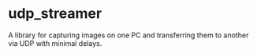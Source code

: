 # udp_streamer
A library for capturing images on one PC and transferring them to another via UDP with minimal delays.
